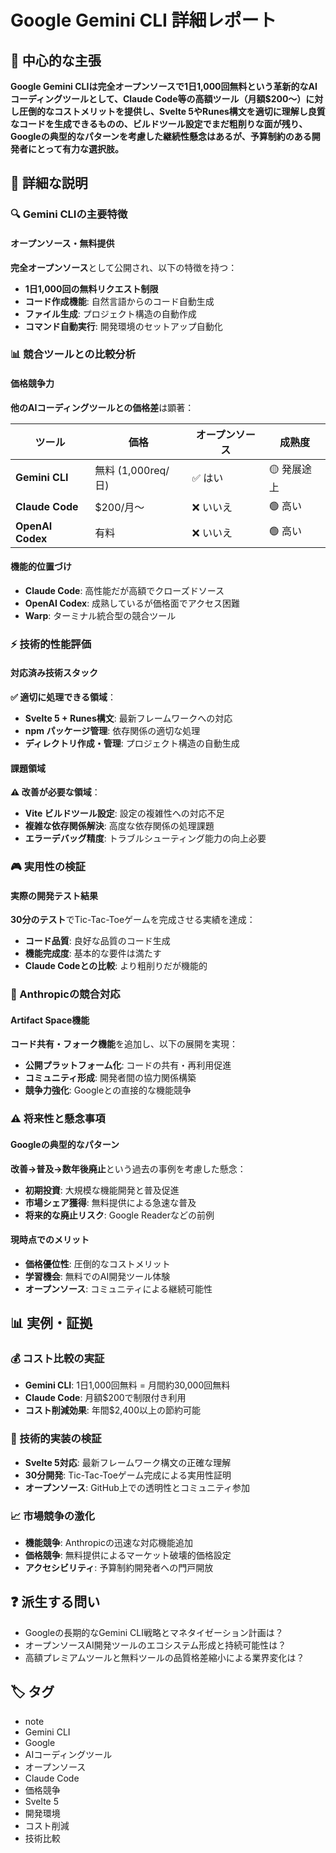 # Google Gemini CLI 詳細レポート

## 🎯 中心的な主張
**Google Gemini CLIは完全オープンソースで1日1,000回無料という革新的なAIコーディングツールとして、Claude Code等の高額ツール（月額$200〜）に対し圧倒的なコストメリットを提供し、Svelte 5やRunes構文を適切に理解し良質なコードを生成できるものの、ビルドツール設定でまだ粗削りな面が残り、Googleの典型的なパターンを考慮した継続性懸念はあるが、予算制約のある開発者にとって有力な選択肢。**

## 📖 詳細な説明

### 🔍 Gemini CLIの主要特徴

#### オープンソース・無料提供
**完全オープンソース**として公開され、以下の特徴を持つ：
- **1日1,000回の無料リクエスト制限**
- **コード作成機能**: 自然言語からのコード自動生成
- **ファイル生成**: プロジェクト構造の自動作成
- **コマンド自動実行**: 開発環境のセットアップ自動化

### 📊 競合ツールとの比較分析

#### 価格競争力
**他のAIコーディングツールとの価格差**は顕著：

| ツール | 価格 | オープンソース | 成熟度 |
|--------|------|----------------|--------|
| **Gemini CLI** | 無料 (1,000req/日) | ✅ はい | 🟡 発展途上 |
| **Claude Code** | $200/月〜 | ❌ いいえ | 🟢 高い |
| **OpenAI Codex** | 有料 | ❌ いいえ | 🟢 高い |

#### 機能的位置づけ
- **Claude Code**: 高性能だが高額でクローズドソース
- **OpenAI Codex**: 成熟しているが価格面でアクセス困難
- **Warp**: ターミナル統合型の競合ツール

### ⚡ 技術的性能評価

#### 対応済み技術スタック
**✅ 適切に処理できる領域**：
- **Svelte 5 + Runes構文**: 最新フレームワークへの対応
- **npm パッケージ管理**: 依存関係の適切な処理
- **ディレクトリ作成・管理**: プロジェクト構造の自動生成

#### 課題領域
**⚠️ 改善が必要な領域**：
- **Vite ビルドツール設定**: 設定の複雑性への対応不足
- **複雑な依存関係解決**: 高度な依存関係の処理課題
- **エラーデバッグ精度**: トラブルシューティング能力の向上必要

### 🎮 実用性の検証

#### 実際の開発テスト結果
**30分のテスト**でTic-Tac-Toeゲームを完成させる実績を達成：
- **コード品質**: 良好な品質のコード生成
- **機能完成度**: 基本的な要件は満たす
- **Claude Codeとの比較**: より粗削りだが機能的

### 🚀 Anthropicの競合対応

#### Artifact Space機能
**コード共有・フォーク機能**を追加し、以下の展開を実現：
- **公開プラットフォーム化**: コードの共有・再利用促進
- **コミュニティ形成**: 開発者間の協力関係構築
- **競争力強化**: Googleとの直接的な機能競争

### ⚠️ 将来性と懸念事項

#### Googleの典型的なパターン
**改善→普及→数年後廃止**という過去の事例を考慮した懸念：
- **初期投資**: 大規模な機能開発と普及促進
- **市場シェア獲得**: 無料提供による急速な普及
- **将来的な廃止リスク**: Google Readerなどの前例

#### 現時点でのメリット
- **価格優位性**: 圧倒的なコストメリット
- **学習機会**: 無料でのAI開発ツール体験
- **オープンソース**: コミュニティによる継続可能性

## 📊 実例・証拠

### 💰 コスト比較の実証
- **Gemini CLI**: 1日1,000回無料 = 月間約30,000回無料
- **Claude Code**: 月額$200で制限付き利用
- **コスト削減効果**: 年間$2,400以上の節約可能

### 🔧 技術的実装の検証
- **Svelte 5対応**: 最新フレームワーク構文の正確な理解
- **30分開発**: Tic-Tac-Toeゲーム完成による実用性証明
- **オープンソース**: GitHub上での透明性とコミュニティ参加

### 📈 市場競争の激化
- **機能競争**: Anthropicの迅速な対応機能追加
- **価格競争**: 無料提供によるマーケット破壊的価格設定
- **アクセシビリティ**: 予算制約開発者への門戸開放

## ❓ 派生する問い
- Googleの長期的なGemini CLI戦略とマネタイゼーション計画は？
- オープンソースAI開発ツールのエコシステム形成と持続可能性は？
- 高額プレミアムツールと無料ツールの品質格差縮小による業界変化は？

## 🏷️ タグ

- note
- Gemini CLI
- Google
- AIコーディングツール
- オープンソース
- Claude Code
- 価格競争
- Svelte 5
- 開発環境
- コスト削減
- 技術比較